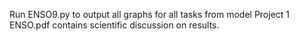 Run ENSO9.py to output all graphs for all tasks from model
Project 1 ENSO.pdf contains scientific discussion on results. 
